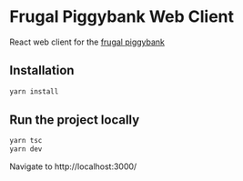 # Frugal Piggybank Web Client

React web client for the [frugal piggybank](https://github.com/Frugal-Piggybank)

## Installation

```bash
yarn install
```

## Run the project locally

```bash
yarn tsc
yarn dev
```

Navigate to http://localhost:3000/
